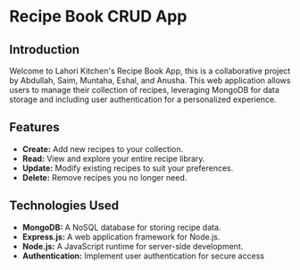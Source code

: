 # Recipe Book CRUD App

## Introduction

Welcome to Lahori Kitchen's Recipe Book App, this is a collaborative project by Abdullah, Saim, Muntaha, Eshal, and Anusha. This web application allows users to manage their collection of recipes, leveraging MongoDB for data storage and including user authentication for a personalized experience.

## Features

- **Create:** Add new recipes to your collection.
- **Read:** View and explore your entire recipe library.
- **Update:** Modify existing recipes to suit your preferences.
- **Delete:** Remove recipes you no longer need.

## Technologies Used

- **MongoDB:** A NoSQL database for storing recipe data.
- **Express.js:** A web application framework for Node.js.
- **Node.js:** A JavaScript runtime for server-side development.
- **Authentication:** Implement user authentication for secure access